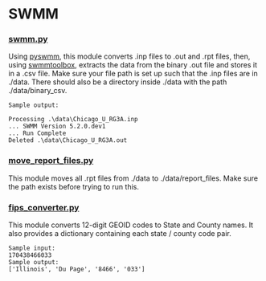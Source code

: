 # SWMM
### [swmm.py](https://github.com/mataslauzadis/SWMM/blob/master/swmm.py)
Using [pyswmm](https://github.com/OpenWaterAnalytics/pyswmm), this module converts .inp files to .out and .rpt files, then, using [swmmtoolbox](https://github.com/timcera/swmmtoolbox), extracts the data from the binary .out file and stores it in a .csv file.
Make sure your file path is set up such that the .inp files are in ./data. There should also be a directory inside ./data with the path ./data/binary_csv.

    Sample output: 
    
    Processing .\data\Chicago_U_RG3A.inp 
    ... SWMM Version 5.2.0.dev1
    ... Run Complete
    Deleted .\data\Chicago_U_RG3A.out 
 
### [move_report_files.py](https://github.com/mataslauzadis/SWMM/blob/master/move_report_files.py)
This module moves all .rpt files from ./data to ./data/report_files. Make sure the path exists before trying to run this.

### [fips_converter.py](https://github.com/mataslauzadis/SWMM/blob/master/fips_converter.py)
This module converts 12-digit GEOID codes to State and County names. It also provides a dictionary containing each state / county code pair.
    
    Sample input: 
    170438466033
    Sample output:
    ['Illinois', 'Du Page', '8466', '033']


